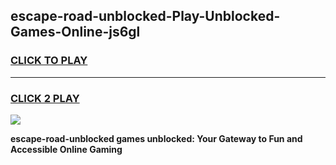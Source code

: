 
## escape-road-unblocked-Play-Unblocked-Games-Online-js6gl
<h3>
<a href="https://premium76.site?title=escape-road-unblocked&ref=25A">CLICK TO PLAY</a></h3>
<hr>

<h3>
<a href="https://premium76.site?title=escape-road-unblocked&ref=25A">CLICK 2 PLAY</a>
  
</h3>

<a href="https://premium76.site?title=escape-road-unblocked&ref=25A"><img src="https://clearcache.store/games.png"></a>


**escape-road-unblocked games unblocked: Your Gateway to Fun and Accessible Online Gaming**
